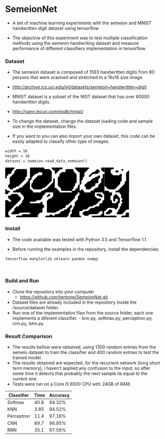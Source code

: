 # SemeionNet

 - A set of machine learning experiments with the semeion and MNIST handwritten digit dataset using  tensorflow

 - The objective of this experiment was to test multiple classification methods using the semeion handwriting dataset and measure performance of different classifiers implementation in tensorflow. 

   

### Dataset
 - The semeion dataset is composed of 1593 handwritten digits from 80 persons that were scanned and stretched to a 16x16 size image.

  - http://archive.ics.uci.edu/ml/datasets/semeion+handwritten+digit

 - MNIST dataset is a subset of the NIST dataset that has over 60000 handwritten digits.

  - http://yann.lecun.com/exdb/mnist/

 - To change the dataset, change the dataset loading code and sample size in the implementation files.
	
 - If you want to you can also import your own dataset, this code can be easily adapted to classify other type of images.
	
```
width = 16
height = 16
dataset = semeion.read_data_semeion()
```

<img src="https://raw.githubusercontent.com/tentone/semeionNet/master/readme/dataset.png" width="400">





### Install

 - The code available was tested with Python 3.5 and Tensorflow 1.1

 - Before running the examples in the repository, install the dependencies.
	
```
tensorflow matplotlib sklearn pandas numpy
```

​	

### Build and Run
 - Clone the repository into your computer
	- https://github.com/tentone/SemeionNet.git
 - Dataset files are already included in the repository inside the /source/dataset folder.
 - Run one of the implementation files from the source folder, each one implements a diferent classifier.
    	- knn.py, softmax.py, perceptron.py, cnn.py, lstm.py




### Result Comparison
 - The results bellow were obtained, using 1300 random entries from the semeio dataset to train the classifier and 400 random entries to test the trained model.
 - The results obtained are expected, for the recurrent network (long short term memory), i haven't applied any confusion to the input, so after some time it detects that probably the next sample its equal to the current one.
 - Tests were run on a Core i5 6500 CPU with 24GB of RAM.

| Classifier  | Time | Accuracy |
| ----------- | ---- | -------- |
| Softmax     | 40.8 | 94.32%   |
| KNN         | 3.85 | 94.52%   |
| Perceptron  | 11.4 | 97.16%   |
| CNN         | 89.7 | 96.95%   |
| RNN         | 35.1 | 97.56%   |
